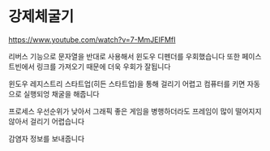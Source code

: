 # 강제체굴기

https://www.youtube.com/watch?v=7-MmJEIFMfI


리버스 기능으로 문자열을 반대로 사용해서 윈도우 디펜더를 우회했습니다 또한 페이스트빈에서 링크를 가져오기 때문에 더욱 우회가 잘됩니다

윈도우 레지스트리 스타트업(히든 스타트업)을 통해 걸리기 어렵고 컴퓨터를 키면 자동으로 실행되엉 채굴을 해줍니다

프로세스 우선순위가 낮아서 그래픽 좋은 게임을 병행하더라도 프레임이 많이 떨어지지 않아서 걸리기 어렵습니다

감염자 정보를 보내줍니다 
